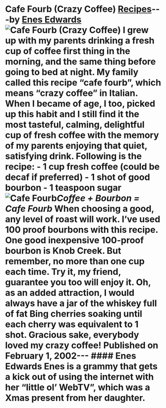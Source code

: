 # Cafe Fourb (Crazy Coffee) [Recipes](https://ineedcoffee.com/section/coffee-recipes/)---by [Enes Edwards](https://ineedcoffee.com/by/enes-edwards/)![Cafe Fourb (Crazy Coffee)](https://ineedcoffee.com/images/posts/cafe-fourb-crazy-coffee/fourb.jpg) I grew up with my parents drinking a fresh cup of coffee first thing in the morning, and the same thing before going to bed at night. My family called this recipe “cafe fourb”, which means “crazy coffee” in Italian. When I became of age, I too, picked up this habit and I still find it the most tasteful, calming, delightful cup of fresh coffee with the memory of my parents enjoying that quiet, satisfying drink. Following is the recipe: - 1 cup fresh coffee (could be decaf if preferred) - 1 shot of good bourbon - 1 teaspoon sugar![Cafe Fourb](https://ineedcoffee.com/assets/fourb.BQE4JC06_ZpbyND.webp)_Coffee + Bourbon = Cafe Fourb_ When choosing a good, any level of roast will work. I’ve used 100 proof bourbons with this recipe. One good inexpensive 100-proof bourbon is Knob Creek. But remember, no more than one cup each time. Try it, my friend, guarantee you too will enjoy it. Oh, as an added attraction, I would always have a jar of the whiskey full of fat Bing cherries soaking until each cherry was equivalent to 1 shot. Gracious sake, everybody loved my crazy coffee! Published on February 1, 2002--- #### Enes Edwards Enes is a grammy that gets a kick out of using the internet with her “little ol’ WebTV”, which was a Xmas present from her daughter.